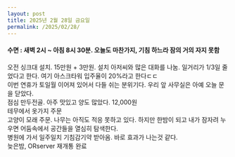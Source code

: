 ```yaml
---
layout: post
title: 2025년 2월 28일 금요일
permalink: /2025/02/28/
---
```

#### 수면 : 새벽 2시 ~ 아침 8시 30분. 오늘도 마찬가지, 기침 하느라 잠의 거의 자지 못함<br/>
오전 싱크대 설치. 15만원 + 3만원. 설치 아저씨와 많은 대화를 나눔. 일거리가 1/3일 줄었다고 한다. 여기 아스크타워 입주율이 20%라고 한다ㄷㄷ<br/>
이번 연휴가 토일월 이어져 있어서 다들 쉬는 분위기다. 우리 앞 사무실은 아예 오늘 문을 닫았다.<br/>
점심 만두전골. 아주 맛있고 양도 많았다. 12,000원<br/>
테무에서 옷가지 주문<br/>
고양이 모래 주문. 나무는 아직도 적응 못하고 있다. 하지만 한밤이 되고 내가 잠자려 누우면 어둠속에서 공간들을 열심히 탐색한다.<br/>
병원에 가서 일주일치 기침감기약 받아옴. 바로 효과가 나는것 같다.<br/>
늦은밤, ORserver 재개통 완료